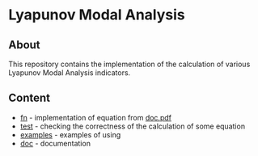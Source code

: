 # Lyapunov Modal Analysis

## About
This repository contains the implementation of the calculation of various Lyapunov Modal Analysis indicators. 

## Content
* [fn](../master/fn) - implementation of equation from [doc.pdf](../master/doc/doc.pdf)
* [test](../master/test) - checking the correctness of the calculation of some equation
* [examples](../master/examples) - examples of using
* [doc](../master/doc) - documentation
